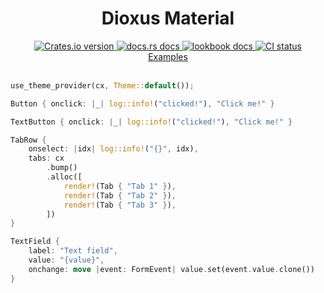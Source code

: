 <div align="center">
<h1>Dioxus Material</h1>
 <a href="https://crates.io/crates/dioxus-material">
    <img src="https://img.shields.io/crates/v/dioxus-material?style=flat-square"
    alt="Crates.io version" />
  </a>
  <a href="https://docs.rs/dioxus-material/latest/dioxus_material/">
    <img src="https://img.shields.io/badge/docs-latest-blue.svg?style=flat-square"
      alt="docs.rs docs" />
  </a>
    <a href="https://matthunz.github.io/">
    <img src="https://img.shields.io/badge/lookbook%20%F0%9F%91%80-purple"
      alt="lookbook docs" />
  </a>
   <a href="https://github.com/matthunz/dioxus-material/actions">
    <img src="https://github.com/matthunz/dioxus-material/actions/workflows/ci.yml/badge.svg"
      alt="CI status" />
  </a>
</div>

<div align="center">
 <a href="https://github.com/matthunz/dioxus-spring/tree/main/examples">Examples</a>
</div>

<br>

```rs
use_theme_provider(cx, Theme::default());

Button { onclick: |_| log::info!("clicked!"), "Click me!" }

TextButton { onclick: |_| log::info!("clicked!"), "Click me!" }

TabRow {
    onselect: |idx| log::info!("{}", idx),
    tabs: cx
        .bump()
        .alloc([
            render!(Tab { "Tab 1" }),
            render!(Tab { "Tab 2" }),
            render!(Tab { "Tab 3" }),
        ])
}

TextField {
    label: "Text field",
    value: "{value}",
    onchange: move |event: FormEvent| value.set(event.value.clone())
}
```
